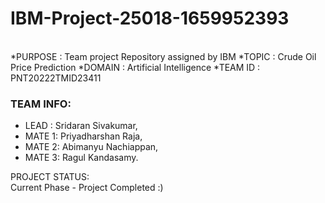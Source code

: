 # IBM-Project-25018-1659952393
<br>     
*PURPOSE    : Team project Repository assigned by IBM
*TOPIC      : Crude Oil Price Prediction
*DOMAIN     : Artificial Intelligence
*TEAM ID    : PNT20222TMID23411


### TEAM INFO:
 - LEAD  : Sridaran Sivakumar,
 - MATE 1: Priyadharshan Raja,
 - MATE 2: Abimanyu Nachiappan,
 - MATE 3: Ragul Kandasamy. 

PROJECT STATUS: <br>
Current Phase - Project Completed :)
